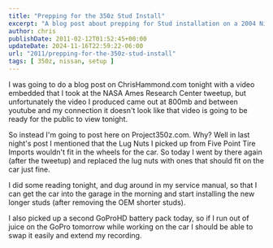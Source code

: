 ```yaml
---
title: "Prepping for the 350z Stud Install"
excerpt: "A blog post about prepping for Stud installation on a 2004 Nissan 350z to better mount wheels. Stronger studs are important when constantly changing!"
author: chris
publishDate: 2011-02-12T01:52:45+00:00
updateDate: 2024-11-16T22:59:22-06:00
url: "2011/prepping-for-the-350z-stud-install"
tags: [ 350z, nissan, setup ]
---
```


I was going to do a blog post on ChrisHammond.com tonight with a video embedded that I took at the NASA Ames Research Center tweetup, but unfortunately the video I produced came out at 800mb and between youtube and my connection it doesn't look like that video is going to be ready for the public to view tonight.

So instead I'm going to post here on Project350z.com. Why? Well in last night's post I mentioned that the Lug Nuts I picked up from Five Point Tire Imports wouldn't fit in the wheels for the car. So today I went by there again (after the tweetup) and replaced the lug nuts with ones that should fit on the car just fine.

I did some reading tonight, and dug around in my service manual, so that I can get the car into the garage in the morning and start installing the new longer studs (after removing the OEM shorter studs).

I also picked up a second GoProHD battery pack today, so if I run out of juice on the GoPro tomorrow while working on the car I should be able to swap it easily and extend my recording.

